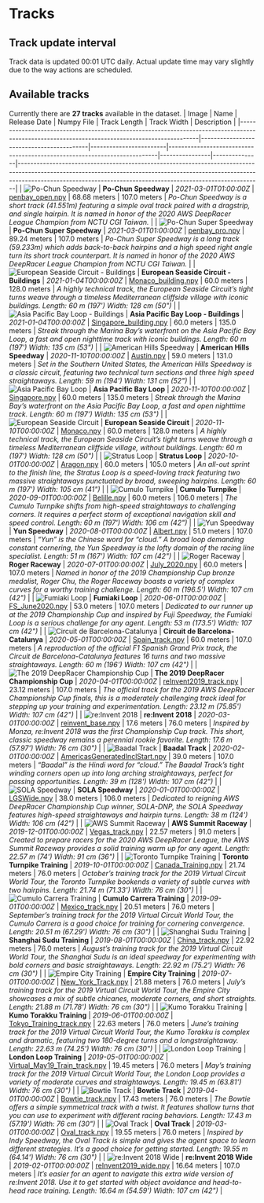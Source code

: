 
# Tracks
## Track update interval
Track data is updated 00:01 UTC daily. Actual update time may vary slightly due to the way actions are scheduled.
## Available tracks
Currently there are **27 tracks** available in the dataset.
| Image                                                                                                                                         | Name                                     | Release Date           | Numpy File                                                               | Track Length   | Track Width   | Description                                                                                                                                                                                                                             |
|-----------------------------------------------------------------------------------------------------------------------------------------------|------------------------------------------|------------------------|--------------------------------------------------------------------------|----------------|---------------|-----------------------------------------------------------------------------------------------------------------------------------------------------------------------------------------------------------------------------------------|
| ![Po-Chun Speedway](./assets/arn:aws:deepracer:us-east-1::track/penbay_open/track-resources/penbay_open.svg)                                  | **Po-Chun Speedway**                     | *2021-03-01T01:00:00Z* | [penbay_open.npy](././npy/penbay_open.npy)                               | 68.68 meters   | 107.0 meters  | *Po-Chun Speedway is a short track (41.551m) featuring a simple oval track paired with a dragstrip, and single hairpin. It is named in honor of the 2020 AWS DeepRacer League Champion from NCTU CGI Taiwan.*                           |
| ![Po-Chun Super Speedway](./assets/arn:aws:deepracer:us-east-1::track/penbay_pro/track-resources/penbay_pro.svg)                              | **Po-Chun Super Speedway**               | *2021-03-01T01:00:00Z* | [penbay_pro.npy](././npy/penbay_pro.npy)                                 | 89.24 meters   | 107.0 meters  | *Po-Chun Super Speedway is a long track (59.233m) which adds back-to-back hairpins and a high speed right angle turn its short track counterpart. It is named in honor of the 2020 AWS DeepRacer League Champion from NCTU CGI Taiwan.* |
| ![European Seaside Circuit - Buildings](./assets/arn:aws:deepracer:us-east-1::track/Monaco_building/track-resources/monaco_building.svg)      | **European Seaside Circuit - Buildings** | *2021-01-04T00:00:00Z* | [Monaco_building.npy](././npy/Monaco_building.npy)                       | 60.0 meters    | 128.0 meters  | *A highly technical track, the European Seaside Circuit’s tight turns weave through a timeless Mediterranean cliffside village with iconic buildings.  Length: 60 m (197') Width: 128 cm (50")*                                         |
| ![Asia Pacific Bay Loop - Buildings](./assets/arn:aws:deepracer:us-east-1::track/Singapore_building/track-resources/singapore_building.svg)   | **Asia Pacific Bay Loop - Buildings**    | *2021-01-04T00:00:00Z* | [Singapore_building.npy](././npy/Singapore_building.npy)                 | 60.0 meters    | 135.0 meters  | *Streak through the Marina Bay’s waterfront on the Asia Pacific Bay Loop, a fast and open nighttime track with iconic buildings.  Length: 60 m (197') Width: 135 cm (53")*                                                              |
| ![American Hills Speedway](./assets/arn:aws:deepracer:us-east-1::track/Austin/track-resources/austin.svg)                                     | **American Hills Speedway**              | *2020-11-10T00:00:00Z* | [Austin.npy](././npy/Austin.npy)                                         | 59.0 meters    | 131.0 meters  | *Set in the Southern United States, the American Hills Speedway is a classic circuit, featuring two technical turn sections and three high speed straightaways.  Length: 59 m (194') Width: 131 cm (52")*                               |
| ![Asia Pacific Bay Loop](./assets/arn:aws:deepracer:us-east-1::track/Singapore/track-resources/singapore.svg)                                 | **Asia Pacific Bay Loop**                | *2020-11-10T00:00:00Z* | [Singapore.npy](././npy/Singapore.npy)                                   | 60.0 meters    | 135.0 meters  | *Streak through the Marina Bay’s waterfront on the Asia Pacific Bay Loop, a fast and open nighttime track.  Length: 60 m (197') Width: 135 cm (53")*                                                                                    |
| ![European Seaside Circuit](./assets/arn:aws:deepracer:us-east-1::track/Monaco/track-resources/monaco.svg)                                    | **European Seaside Circuit**             | *2020-11-10T00:00:00Z* | [Monaco.npy](././npy/Monaco.npy)                                         | 60.0 meters    | 128.0 meters  | *A highly technical track, the European Seaside Circuit’s tight turns weave through a timeless Mediterranean cliffside village, without buildings.  Length: 60 m (197') Width: 128 cm (50")*                                            |
| ![Stratus Loop](./assets/arn:aws:deepracer:us-east-1::track/Aragon/track-resources/aragon.svg)                                                | **Stratus Loop**                         | *2020-10-01T00:00:00Z* | [Aragon.npy](././npy/Aragon.npy)                                         | 60.0 meters    | 105.0 meters  | *An all-out sprint to the finish line, the Stratus Loop is a speed-loving track featuring two massive straightaways punctuated by broad, sweeping hairpins.  Length: 60 m (197') Width: 105 cm (41")*                                   |
| ![Cumulo Turnpike](./assets/arn:aws:deepracer:us-east-1::track/Belille/track-resources/belille.svg)                                           | **Cumulo Turnpike**                      | *2020-09-01T00:00:00Z* | [Belille.npy](././npy/Belille.npy)                                       | 60.0 meters    | 106.0 meters  | *The Cumulo Turnpike shifts from high-speed straightaways to challenging corners. It requires a perfect storm of exceptional navigation skill and speed control.  Length: 60 m (197') Width: 106 cm (42")*                              |
| ![Yun Speedway](./assets/arn:aws:deepracer:us-east-1::track/Albert/track-resources/albert.svg)                                                | **Yun Speedway**                         | *2020-08-01T00:00:00Z* | [Albert.npy](././npy/Albert.npy)                                         | 51.0 meters    | 107.0 meters  | *“Yun” is the Chinese word for “cloud.” A broad loop demanding constant cornering, the Yun Speedway is the lofty domain of the racing line specialist.  Length: 51 m (167') Width: 107 cm (42")*                                        |
| ![Roger Raceway](./assets/arn:aws:deepracer:us-east-1::track/July_2020/track-resources/july_2020.svg)                                         | **Roger Raceway**                        | *2020-07-01T00:00:00Z* | [July_2020.npy](././npy/July_2020.npy)                                   | 60.0 meters    | 107.0 meters  | *Named in honor of the 2019 Championship Cup bronze medalist, Roger Chu, the Roger Raceway boasts a variety of complex curves for a worthy training challenge.  Length: 60 m (196.5') Width: 107 cm (42")*                              |
| ![Fumiaki Loop](./assets/arn:aws:deepracer:us-east-1::track/FS_June2020/track-resources/fs_june2020.svg)                                      | **Fumiaki Loop**                         | *2020-06-01T00:00:00Z* | [FS_June2020.npy](././npy/FS_June2020.npy)                               | 53.0 meters    | 107.0 meters  | *Dedicated to our runner up at the 2019 Championship Cup and inspired by Fuji Speedway, the Fumiaki Loop is a serious challenge for any agent.  Length: 53 m (173.5') Width: 107 cm (42")*                                              |
| ![Circuit de Barcelona-Catalunya](./assets/arn:aws:deepracer:us-east-1::track/Spain_track/track-resources/spain_track.svg)                    | **Circuit de Barcelona-Catalunya**       | *2020-05-01T00:00:00Z* | [Spain_track.npy](././npy/Spain_track.npy)                               | 60.0 meters    | 107.0 meters  | *A reproduction of the official F1 Spanish Grand Prix track, the Circuit de Barcelona-Catalunya features 16 turns and two massive straightaways.  Length: 60 m (196') Width: 107 cm (42")*                                              |
| ![The 2019 DeepRacer Championship Cup](./assets/arn:aws:deepracer:us-east-1::track/reInvent2019_track/track-resources/reinvent2019_track.svg) | **The 2019 DeepRacer Championship Cup**  | *2020-04-01T00:00:00Z* | [reInvent2019_track.npy](././npy/reInvent2019_track.npy)                 | 23.12 meters   | 107.0 meters  | *The official track for the 2019 AWS DeepRacer Championship Cup finals, this is a moderately challenging track ideal for stepping up your training and experimentation.  Length: 23.12 m (75.85') Width: 107 cm (42")*                  |
| ![re:Invent 2018](./assets/arn:aws:deepracer:us-east-1::track/reinvent_base/track-resources/reinvent_base.svg)                                | **re:Invent 2018**                       | *2020-03-01T00:00:00Z* | [reinvent_base.npy](././npy/reinvent_base.npy)                           | 17.6 meters    | 76.0 meters   | *Inspired by Monza, re:Invent 2018 was the first Championship Cup track. This short, classic speedway remains a perennial rookie favorite.  Length: 17.6 m (57.97') Width: 76 cm (30")*                                                 |
| ![Baadal Track](./assets/arn:aws:deepracer:us-east-1::track/AmericasGeneratedInclStart/track-resources/americasgeneratedinclstart.svg)        | **Baadal Track**                         | *2020-02-01T00:00:00Z* | [AmericasGeneratedInclStart.npy](././npy/AmericasGeneratedInclStart.npy) | 39.0 meters    | 107.0 meters  | *“Baadal” is the Hindi word for “cloud.” The Baadal Track’s tight winding corners open up into long arching straightaways, perfect for passing opportunities.  Length: 39 m (128') Width: 107 cm (42")*                                 |
| ![SOLA Speedway](./assets/arn:aws:deepracer:us-east-1::track/LGSWide/track-resources/lgswide.svg)                                             | **SOLA Speedway**                        | *2020-01-01T00:00:00Z* | [LGSWide.npy](././npy/LGSWide.npy)                                       | 38.0 meters    | 106.0 meters  | *Dedicated to reigning AWS DeepRacer Championship Cup winner, SOLA-DNP, the SOLA Speedway features high-speed straightaways and hairpin turns.  Length: 38 m (124') Width: 106 cm (42")*                                                |
| ![AWS Summit Raceway](./assets/arn:aws:deepracer:us-east-1::track/Vegas_track/track-resources/vegas_track.svg)                                | **AWS Summit Raceway**                   | *2019-12-01T00:00:00Z* | [Vegas_track.npy](././npy/Vegas_track.npy)                               | 22.57 meters   | 91.0 meters   | *Created to prepare racers for the 2020 AWS DeepRacer League, the AWS Summit Raceway provides a solid training warm up for any agent.  Length: 22.57 m (74') Width: 91 cm (36")*                                                        |
| ![Toronto Turnpike Training](./assets/arn:aws:deepracer:us-east-1::track/Canada_Training/track-resources/canada_training.svg)                 | **Toronto Turnpike Training**            | *2019-10-01T00:00:00Z* | [Canada_Training.npy](././npy/Canada_Training.npy)                       | 21.74 meters   | 76.0 meters   | *October’s training track for the 2019 Virtual Circuit World Tour, the Toronto Turnpike bookends a variety of subtle curves with two hairpins.  Length: 21.74 m (71.33') Width: 76 cm (30")*                                            |
| ![Cumulo Carrera Training](./assets/arn:aws:deepracer:us-east-1::track/Mexico_track/track-resources/mexico_track.svg)                         | **Cumulo Carrera Training**              | *2019-09-01T00:00:00Z* | [Mexico_track.npy](././npy/Mexico_track.npy)                             | 20.51 meters   | 76.0 meters   | *September’s training track for the 2019 Virtual Circuit World Tour, the Cumulo Carrera is a good choice for training for cornering convergence.  Length: 20.51 m (67.29') Width: 76 cm (30")*                                          |
| ![Shanghai Sudu Training](./assets/arn:aws:deepracer:us-east-1::track/China_track/track-resources/china_track.svg)                            | **Shanghai Sudu Training**               | *2019-08-01T00:00:00Z* | [China_track.npy](././npy/China_track.npy)                               | 22.92 meters   | 76.0 meters   | *August’s training track for the 2019 Virtual Circuit World Tour, the Shanghai Sudu is an ideal speedway for experimenting with bold corners and basic straightaways.  Length: 22.92 m (75.2') Width: 76 cm (30")*                      |
| ![Empire City Training](./assets/arn:aws:deepracer:us-east-1::track/New_York_Track/track-resources/new_york_track.svg)                        | **Empire City Training**                 | *2019-07-01T00:00:00Z* | [New_York_Track.npy](././npy/New_York_Track.npy)                         | 21.88 meters   | 76.0 meters   | *July’s training track for the 2019 Virtual Circuit World Tour, the Empire City showcases a mix of subtle chicanes, moderate corners, and short straights.  Length: 21.88 m (71.78') Width: 76 cm (30")*                                |
| ![Kumo Torakku Training](./assets/arn:aws:deepracer:us-east-1::track/Tokyo_Training_track/track-resources/tokyo_training_track.svg)           | **Kumo Torakku Training**                | *2019-06-01T00:00:00Z* | [Tokyo_Training_track.npy](././npy/Tokyo_Training_track.npy)             | 22.63 meters   | 76.0 meters   | *June’s training track for the 2019 Virtual Circuit World Tour, the Kumo Torakku is complex and dramatic, featuring two 180-degree turns and a longstraightaway.  Length: 22.63 m (74.25') Width: 76 cm (30")*                          |
| ![London Loop Training](./assets/arn:aws:deepracer:us-east-1::track/Virtual_May19_Train_track/track-resources/virtual_may19_train_track.svg)  | **London Loop Training**                 | *2019-05-01T00:00:00Z* | [Virtual_May19_Train_track.npy](././npy/Virtual_May19_Train_track.npy)   | 19.45 meters   | 76.0 meters   | *May’s training track for the 2019 Virtual Circuit World Tour, the London Loop provides a variety of moderate curves and straightaways.  Length: 19.45 m (63.81') Width: 76 cm (30")*                                                   |
| ![Bowtie Track](./assets/arn:aws:deepracer:us-east-1::track/Bowtie_track/track-resources/bowtie_track.svg)                                    | **Bowtie Track**                         | *2019-04-01T00:00:00Z* | [Bowtie_track.npy](././npy/Bowtie_track.npy)                             | 17.43 meters   | 76.0 meters   | *The Bowtie offers a simple symmetrical track with a twist. It features shallow turns that you can use to experiment with different racing behaviors.  Length: 17.43 m (57.19') Width: 76 cm (30")*                                     |
| ![Oval Track](./assets/arn:aws:deepracer:us-east-1::track/Oval_track/track-resources/oval_track.svg)                                          | **Oval Track**                           | *2019-03-01T00:00:00Z* | [Oval_track.npy](././npy/Oval_track.npy)                                 | 19.55 meters   | 76.0 meters   | *Inspired by Indy Speedway, the Oval Track is simple and gives the agent space to learn different strategies. It’s a good choice for getting started.  Length: 19.55 m (64.14') Width: 76 cm (30")*                                     |
| ![re:Invent 2018 Wide](./assets/arn:aws:deepracer:us-east-1::track/reInvent2019_wide/track-resources/reinvent2019_wide.svg)                   | **re:Invent 2018 Wide**                  | *2019-02-01T00:00:00Z* | [reInvent2019_wide.npy](././npy/reInvent2019_wide.npy)                   | 16.64 meters   | 107.0 meters  | *It’s easier for an agent to navigate this extra wide version of re:Invent 2018. Use it to get started with object avoidance and head-to-head race training.  Length: 16.64 m (54.59') Width: 107 cm (42")*                             |
    